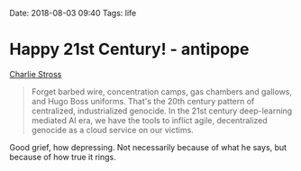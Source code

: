 Date: 2018-08-03 09:40
Tags: life

# Happy 21st Century! - antipope

[Charlie Stross](http://www.antipope.org/charlie/blog-static/2018/05/happy-21st-century.html)

> Forget barbed wire, concentration camps, gas chambers and gallows, and Hugo Boss uniforms. That's the 20th century pattern of centralized, industrialized genocide. In the 21st century deep-learning mediated AI era, we have the tools to inflict agile, decentralized genocide as a cloud service on our victims.

Good grief, how depressing. Not necessarily because of what he says, but because of how true it rings.
